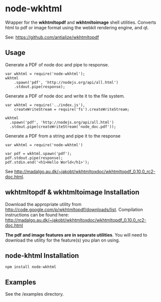 # node-wkhtml

Wrapper for the **wkhtmltopdf** and **wkhtmltoimage** shell utilities. Converts html to pdf or image format using the webkit rendering engine, and qt.

See: https://github.com/antialize/wkhtmltopdf

## Usage
Generate a PDF of node doc and pipe to response.

    var wkhtml = require('node-wkhtml');
    wkhtml
        .spawn('pdf', 'http://nodejs.org/api/all.html')
        .stdout.pipe(response);
      
Generate a PDF of node doc and write it to the file system.

    var wkhtml = require('../index.js'),
        createWriteStream = require('fs').createWriteStream;
        
    wkhtml
      .spawn('pdf', 'http://nodejs.org/api/all.html')
      .stdout.pipe(createWriteStream('node_doc.pdf'));


Generate a PDF from a string and pipe it to the response
    
    var wkhtml = require('node-wkhtml')
    
    var pdf = wkhtml.spawn('pdf');
    pdf.stdout.pipe(response);
    pdf.stdin.end('<h1>Hello World</h1>');

See http://madalgo.au.dk/~jakobt/wkhtmltoxdoc/wkhtmltopdf_0.10.0_rc2-doc.html.


## wkhtmltopdf & wkhtmltoimage Installation

Download the appropriate utility from http://code.google.com/p/wkhtmltopdf/downloads/list. Compilation instructions can be found here: http://madalgo.au.dk/~jakobt/wkhtmltoxdoc/wkhtmltopdf_0.10.0_rc2-doc.html

**The pdf and image features are in separate utilities**. You will need to download the utility for the feature(s) you plan on using.

## node-khtml Installation

    npm install node-wkhtml
    
## Examples
See the /examples directory.

